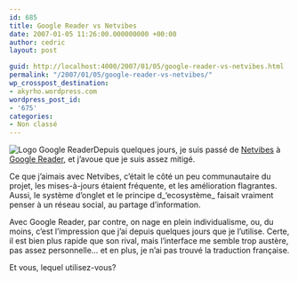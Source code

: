 ```yaml
---
id: 685
title: Google Reader vs Netvibes
date: 2007-01-05 11:26:00.000000000 +00:00
author: cedric
layout: post

guid: http://localhost:4000/2007/01/05/google-reader-vs-netvibes.html
permalink: "/2007/01/05/google-reader-vs-netvibes/"
wp_crosspost_destination:
- akyrho.wordpress.com
wordpress_post_id:
- '675'
categories:
- Non classé
---
```

![Logo Google Reader](/images/images/177663319_b82669f88f_m.jpg)Depuis quelques jours, je suis passé de [Netvibes](http://www.netvibes.com/) à [Google Reader](http://www.google.com/reader/), et j’avoue que je suis assez mitigé.

Ce que j’aimais avec Netvibes, c’était le côté un peu communautaire du projet, les mises-à-jours étaient fréquente, et les amélioration flagrantes. Aussi, le système d’onglet et le principe d\_‘ecosystème\_ faisait vraiment penser à un réseau social, au partage d’information.

Avec Google Reader, par contre, on nage en plein individualisme, ou, du moins, c’est l’impression que j’ai depuis quelques jours que je l’utilise. Certe, il est bien plus rapide que son rival, mais l’interface me semble trop austère, pas assez personnelle… et en plus, je n’ai pas trouvé la traduction française.

Et vous, lequel utilisez-vous?